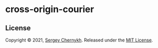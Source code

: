 # cross-origin-courier

## License

Copyright © 2021, [Sergey Chernykh](https://github.com/serglider).
Released under the [MIT License](LICENSE).
